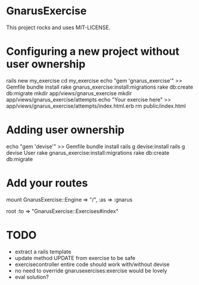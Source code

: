GnarusExercise
==============

This project rocks and uses MIT-LICENSE.

Configuring a new project without user ownership
================================================

rails new my_exercise
cd my_exercise
echo "gem 'gnarus_exercise'" >> Gemfile
bundle install
rake gnarus_exercise:install:migrations
rake db:create db:migrate
mkdir app/views/gnarus_exercise
mkdir app/views/gnarus_exercise/attempts
echo "Your exercise here" >> app/views/gnarus_exercise/attempts/index.html.erb
rm public/index.html

Adding user ownership
=====================

echo "gem 'devise'" >> Gemfile
bundle install
rails g devise:install
rails g devise User
rake gnarus_exercise:install:migrations
rake db:create db:migrate

Add your routes
===============

mount GnarusExercise::Engine => "/", :as => :gnarus

root :to => "GnarusExercise::Exercises#index"


TODO
====

- extract a rails template
- update method UPDATE from exercise to be safe
- exercisecontroller entire code should work with/without devise
- no need to override gnarusexercises:exercise would be lovely
- eval solution?

